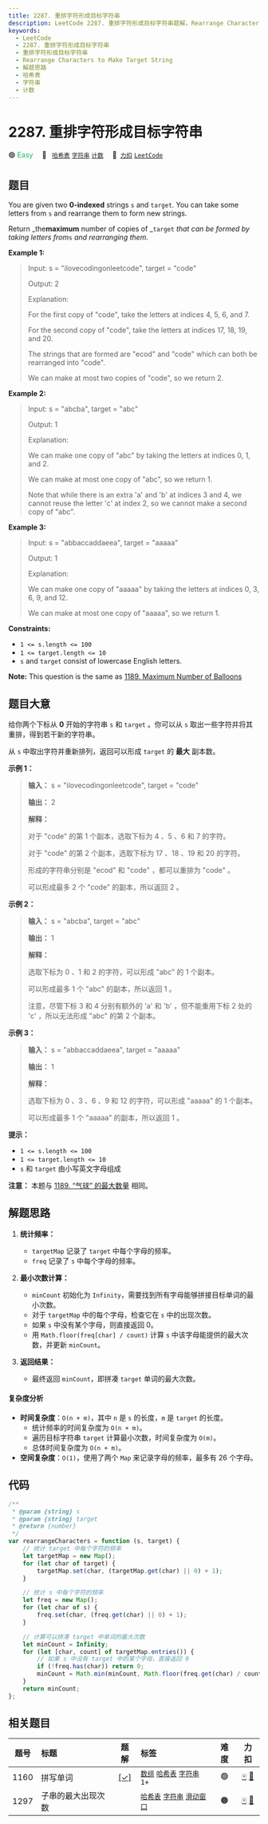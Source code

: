 ```yaml
---
title: 2287. 重排字符形成目标字符串
description: LeetCode 2287. 重排字符形成目标字符串题解，Rearrange Characters to Make Target String，包含解题思路、复杂度分析以及完整的 JavaScript 代码实现。
keywords:
  - LeetCode
  - 2287. 重排字符形成目标字符串
  - 重排字符形成目标字符串
  - Rearrange Characters to Make Target String
  - 解题思路
  - 哈希表
  - 字符串
  - 计数
---
```


# 2287. 重排字符形成目标字符串

🟢 <font color=#15bd66>Easy</font>&emsp; 🔖&ensp; [`哈希表`](/tag/hash-table.md) [`字符串`](/tag/string.md) [`计数`](/tag/counting.md)&emsp; 🔗&ensp;[`力扣`](https://leetcode.cn/problems/rearrange-characters-to-make-target-string) [`LeetCode`](https://leetcode.com/problems/rearrange-characters-to-make-target-string)

## 题目

You are given two **0-indexed** strings `s` and `target`. You can take some
letters from `s` and rearrange them to form new strings.

Return _the**maximum** number of copies of _`target` _that can be formed by
taking letters from_`s` _and rearranging them._

**Example 1:**

> Input: s = "ilovecodingonleetcode", target = "code"
>
> Output: 2
>
> Explanation:
>
> For the first copy of "code", take the letters at indices 4, 5, 6, and 7.
>
> For the second copy of "code", take the letters at indices 17, 18, 19, and 20.
>
> The strings that are formed are "ecod" and "code" which can both be rearranged into "code".
>
> We can make at most two copies of "code", so we return 2.

**Example 2:**

> Input: s = "abcba", target = "abc"
>
> Output: 1
>
> Explanation:
>
> We can make one copy of "abc" by taking the letters at indices 0, 1, and 2.
>
> We can make at most one copy of "abc", so we return 1.
>
> Note that while there is an extra 'a' and 'b' at indices 3 and 4, we cannot reuse the letter 'c' at index 2, so we cannot make a second copy of "abc".

**Example 3:**

> Input: s = "abbaccaddaeea", target = "aaaaa"
>
> Output: 1
>
> Explanation:
>
> We can make one copy of "aaaaa" by taking the letters at indices 0, 3, 6, 9, and 12.
>
> We can make at most one copy of "aaaaa", so we return 1.

**Constraints:**

- `1 <= s.length <= 100`
- `1 <= target.length <= 10`
- `s` and `target` consist of lowercase English letters.

**Note:** This question is the same as [ 1189. Maximum Number of Balloons](./1189.md)

## 题目大意

给你两个下标从 **0** 开始的字符串 `s` 和 `target` 。你可以从 `s` 取出一些字符并将其重排，得到若干新的字符串。

从 `s` 中取出字符并重新排列，返回可以形成 `target` 的 **最大** 副本数。

**示例 1：**

> **输入：** s = "ilovecodingonleetcode", target = "code"
>
> **输出：** 2
>
> **解释：**
>
> 对于 "code" 的第 1 个副本，选取下标为 4 、5 、6 和 7 的字符。
>
> 对于 "code" 的第 2 个副本，选取下标为 17 、18 、19 和 20 的字符。
>
> 形成的字符串分别是 "ecod" 和 "code" ，都可以重排为 "code" 。
>
> 可以形成最多 2 个 "code" 的副本，所以返回 2 。

**示例 2：**

> **输入：** s = "abcba", target = "abc"
>
> **输出：** 1
>
> **解释：**
>
> 选取下标为 0 、1 和 2 的字符，可以形成 "abc" 的 1 个副本。
>
> 可以形成最多 1 个 "abc" 的副本，所以返回 1 。
>
> 注意，尽管下标 3 和 4 分别有额外的 'a' 和 'b' ，但不能重用下标 2 处的 'c' ，所以无法形成 "abc" 的第 2 个副本。

**示例 3：**

> **输入：** s = "abbaccaddaeea", target = "aaaaa"
>
> **输出：** 1
>
> **解释：**
>
> 选取下标为 0 、3 、6 、9 和 12 的字符，可以形成 "aaaaa" 的 1 个副本。
>
> 可以形成最多 1 个 "aaaaa" 的副本，所以返回 1 。

**提示：**

- `1 <= s.length <= 100`
- `1 <= target.length <= 10`
- `s` 和 `target` 由小写英文字母组成

**注意：** 本题与 [1189. “气球” 的最大数量](./1189.md) 相同。

## 解题思路

1. **统计频率：**

   - `targetMap` 记录了 `target` 中每个字母的频率。
   - `freq` 记录了 `s` 中每个字母的频率。

2. **最小次数计算：**

   - `minCount` 初始化为 `Infinity`，需要找到所有字母能够拼接目标单词的最小次数。
   - 对于 `targetMap` 中的每个字母，检查它在 `s` 中的出现次数。
   - 如果 `s` 中没有某个字母，则直接返回 0。
   - 用 `Math.floor(freq[char] / count)` 计算 `s` 中该字母能提供的最大次数，并更新 `minCount`。

3. **返回结果：**
   - 最终返回 `minCount`，即拼凑 `target` 单词的最大次数。

#### 复杂度分析

- **时间复杂度**：`O(n + m)`，其中 `n` 是 `s` 的长度，`m` 是 `target` 的长度。
  - 统计频率的时间复杂度为 `O(n + m)`。
  - 遍历目标字符串 `target` 计算最小次数，时间复杂度为 `O(m)`。
  - 总体时间复杂度为 `O(n + m)`。
- **空间复杂度**：`O(1)`，使用了两个 `Map` 来记录字母的频率，最多有 26 个字母。

## 代码

```javascript
/**
 * @param {string} s
 * @param {string} target
 * @return {number}
 */
var rearrangeCharacters = function (s, target) {
	// 统计 target 中每个字符的频率
	let targetMap = new Map();
	for (let char of target) {
		targetMap.set(char, (targetMap.get(char) || 0) + 1);
	}

	// 统计 s 中每个字符的频率
	let freq = new Map();
	for (let char of s) {
		freq.set(char, (freq.get(char) || 0) + 1);
	}

	// 计算可以拼凑 target 中单词的最大次数
	let minCount = Infinity;
	for (let [char, count] of targetMap.entries()) {
		// 如果 s 中没有 target 中的某个字母，直接返回 0
		if (!freq.has(char)) return 0;
		minCount = Math.min(minCount, Math.floor(freq.get(char) / count));
	}
	return minCount;
};
```

## 相关题目

<!-- prettier-ignore -->
| 题号 | 标题 | 题解 | 标签 | 难度 | 力扣 |
| :------: | :------ | :------: | :------ | :------: | :------: |
| 1160 | 拼写单词 | [[✓]](/problem/1160.md) |  [`数组`](/tag/array.md) [`哈希表`](/tag/hash-table.md) [`字符串`](/tag/string.md) `1+` | 🟢 | [🀄️](https://leetcode.cn/problems/find-words-that-can-be-formed-by-characters) [🔗](https://leetcode.com/problems/find-words-that-can-be-formed-by-characters) |
| 1297 | 子串的最大出现次数 |  |  [`哈希表`](/tag/hash-table.md) [`字符串`](/tag/string.md) [`滑动窗口`](/tag/sliding-window.md) | 🟠 | [🀄️](https://leetcode.cn/problems/maximum-number-of-occurrences-of-a-substring) [🔗](https://leetcode.com/problems/maximum-number-of-occurrences-of-a-substring) |